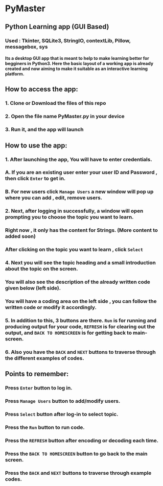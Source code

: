 # PyMaster
## Python Learning app (GUI Based) 
### Used : Tkinter, SQLite3, StringIO, contextLib, Pillow, messagebox, sys 
#### Its a desktop GUI app that is meant to help to make learning better for begginers in Python3. Here the basic layout of a working app is already created and now aiming to make it suitable as an interactive learning platform. 

##  How to access the app:

### 1. Clone or Download the files of this repo
### 2. Open the file name PyMaster.py in your device
### 3. Run it, and the app will launch

## How to use the app:

### 1. After launching the app, You will have to enter credentials.
###   A. If you are an existing user enter your user ID and Password , then click `Enter` to get in. 
###   B. For new users click `Manage Users` a new window will pop up where you can add , edit, remove users.

### 2. Next, after logging in successfully, a window will open prompting you to choose the topic you want to learn.
### Right now , it only has the content for Strings. (More content to added soon)
### After clicking on the topic you want to learn , click `Select`

### 4. Next you will see the topic heading and a small introduction about the topic on the screen. 
### You will also see the description of the already written code given below (left side).
### You will have a coding area on the left side , you can follow the written code or modify it accordingly.

### 5. In addition to this, 3 buttons are there. `Run` is for running and producing output for your code, `REFRESH` is for clearing out the output, and `BACK TO HOMESCREEN` is for getting back to main-screen. 

### 6. Also you have the `BACK` and `NEXT` buttons to traverse through the different examples of codes.


## Points to remember:

###  Press `Enter` button to log in.
###  Press `Manage Users` button to add/modify users.
###  Press `Select` button after log-in to select topic.
###  Press the `Run` button to run code.
###  Press the `REFRESH` button after encoding or decoding each time.
###  Press the `BACK TO HOMESCREEN` button to go back to the main screen.
###  Press the `BACK` and `NEXT` buttons to traverse through example codes.



